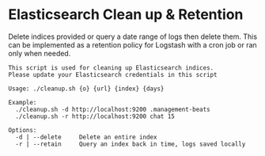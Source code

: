 # Elasticsearch Clean up & Retention
Delete indices provided or query a date range of logs then delete them. This can be implemented as a retention policy for Logstash with a cron job or ran only when needed.
```
This script is used for cleaning up Elasticsearch indices.
Please update your Elasticsearch credentials in this script

Usage: ./cleanup.sh {o} {url} {index} {days}

Example:
  ./cleanup.sh -d http://localhost:9200 .management-beats
  ./cleanup.sh -r http://localhost:9200 chat 15

Options:
  -d | --delete     Delete an entire index
  -r | --retain     Query an index back in time, logs saved locally

```
